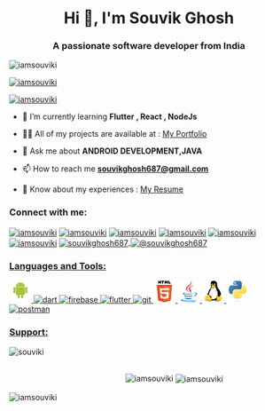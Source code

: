 <h1 align="center">Hi 👋, I'm Souvik Ghosh</h1>
<h3 align="center">A passionate software developer from India</h3>

<p align="left"> <img src="https://komarev.com/ghpvc/?username=iamsouviki&label=Profile%20views&color=0e75b6&style=flat" alt="iamsouviki" /> </p>

<p align="left"> <a href="https://github.com/ryo-ma/github-profile-trophy"><img src="https://github-profile-trophy.vercel.app/?username=iamsouviki" alt="iamsouviki" /></a> </p>

<p align="left"> <a href="https://twitter.com/iamsouviki" target="blank"><img src="https://img.shields.io/twitter/follow/iamsouviki?logo=twitter&style=for-the-badge" alt="iamsouviki" /></a> </p>

- 🌱 I’m currently learning **Flutter , React , NodeJs**

- 👨‍💻 All of my projects are available at : [  My Portfolio  ](https://souvikportfolio.web.app)

- 💬 Ask me about **ANDROID DEVELOPMENT,JAVA**

- 📫 How to reach me **souvikghosh687@gmail.com**
- 📄 Know about my experiences :  [    My Resume  ](https://drive.google.com/file/d/1qv0c9WHFYHNGM4U5ccnKkrHo6AkvMYfz/view?usp=sharing)

<h3 align="left">Connect with me:</h3>
<p align="left">
<a href="https://twitter.com/iamsouviki" target="blank"><img align="center" src="https://image.flaticon.com/icons/png/128/733/733579.png" alt="iamsouviki" height="30" width="40" /></a>
<a href="https://linkedin.com/in/iamsouviki" target="blank"><img align="center" src="https://image.flaticon.com/icons/png/128/174/174857.png" alt="iamsouviki" height="30" width="40" /></a>
<a href="https://fb.com/iamsouviki" target="blank"><img align="center" src="https://image.flaticon.com/icons/png/128/733/733547.png" alt="iamsouviki" height="30" width="40" /></a>
<a href="https://instagram.com/iamsouviki" target="blank"><img align="center" src="https://image.flaticon.com/icons/png/128/2111/2111463.png" alt="iamsouviki" height="30" width="40" /></a>
<a href="https://codeforces.com/profile/iamsouviki" target="blank"><img align="center" src="https://cdn.jsdelivr.net/npm/simple-icons@3.0.1/icons/codeforces.svg" alt="iamsouviki" height="30" width="40" /></a>
<a href="https://discord.gg/iamsouviki" target="blank"><img align="center" src="https://image.flaticon.com/icons/png/128/2111/2111370.png" alt="iamsouviki" height="30" width="40" /></a>
<a href="https://www.hackerrank.com/souvikghosh687" target="blank"><img align="center" src="https://upload.wikimedia.org/wikipedia/commons/thumb/4/40/HackerRank_Icon-1000px.png/600px-HackerRank_Icon-1000px.png" alt="souvikghosh687" height="30" width="40" />
  </a>
<a href="https://www.hackerearth.com/@souvikghosh687" target="blank"><img align="center" src="https://upload.wikimedia.org/wikipedia/commons/thumb/e/e8/HackerEarth_logo.png/220px-HackerEarth_logo.png" alt="@souvikghosh687" height="30" width="40" />
</p>

<h3 align="left">Languages and Tools:</h3>
<p align="left"> <a href="https://developer.android.com" target="_blank"> <img src="https://raw.githubusercontent.com/devicons/devicon/master/icons/android/android-original-wordmark.svg" alt="android" width="40" height="40"/><a href="https://dart.dev" target="_blank"> <img src="https://www.vectorlogo.zone/logos/dartlang/dartlang-icon.svg" alt="dart" width="40" height="40"/> </a> <a href="https://firebase.google.com/" target="_blank"> <img src="https://www.vectorlogo.zone/logos/firebase/firebase-icon.svg" alt="firebase" width="40" height="40"/> </a> <a href="https://flutter.dev" target="_blank"> <img src="https://www.vectorlogo.zone/logos/flutterio/flutterio-icon.svg" alt="flutter" width="40" height="40"/> </a> <a href="https://git-scm.com/" target="_blank"> <img src="https://www.vectorlogo.zone/logos/git-scm/git-scm-icon.svg" alt="git" width="40" height="40"/> </a> <a href="https://www.w3.org/html/" target="_blank"> <img src="https://raw.githubusercontent.com/devicons/devicon/master/icons/html5/html5-original-wordmark.svg" alt="html5" width="40" height="40"/> </a> <a href="https://www.java.com" target="_blank"> <img src="https://raw.githubusercontent.com/devicons/devicon/master/icons/java/java-original.svg" alt="java" width="40" height="40"/> </a> <a href="https://www.linux.org/" target="_blank"> <img src="https://raw.githubusercontent.com/devicons/devicon/master/icons/linux/linux-original.svg" alt="linux" width="40" height="40"/> </a> <a href="https://www.python.org" target="_blank"> <img src="https://raw.githubusercontent.com/devicons/devicon/master/icons/python/python-original.svg" alt="python" width="40" height="40"/> </a> </a> <a href="https://postman.com" target="_blank"> <img src="https://www.vectorlogo.zone/logos/getpostman/getpostman-icon.svg" alt="postman" width="40" height="40"/>
  </p>

<h3 align="left">Support:</h3>
<p><a href="https://www.buymeacoffee.com/souviki"> <img align="left" src="https://cdn.buymeacoffee.com/buttons/v2/default-yellow.png" height="50" width="210" alt="souviki" /></a></p><br><br>

<p><img align="left" src="https://github-readme-stats.vercel.app/api/top-langs?username=iamsouviki&show_icons=true&locale=en&layout=compact" alt="iamsouviki" /></p>

<p>&nbsp;<img align="center" src="https://github-readme-stats.vercel.app/api?username=iamsouviki&show_icons=true&locale=en" alt="iamsouviki" /></p>

<p><img align="center" src="https://github-readme-streak-stats.herokuapp.com/?user=iamsouviki&" alt="iamsouviki" /></p>
